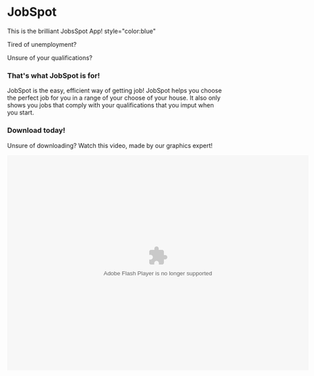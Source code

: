 # <h1>JobSpot</h1>
<p>This is the brilliant JobsSpot App!
style="color:blue"</p>
<p>Tired of unemployment?</p>
<p>Unsure of your qualifications?</p>
<h3>That's what JobSpot is for!</h3>
JobSpot is the easy, efficient way of getting job!
JobSpot helps you choose the perfect job for you in a range of your choose of your house. It also only shows you jobs that comply with your qualifications that you imput when you start.
<h3>Download today!</h3>
<p>Unsure of downloading? Watch this video, made by our graphics expert!</p>
<object height="500" width="700" codebase="https://download.macromedia.com/pub/shockwave/cabs/flash/swflash.cab#version=9,0,16,0"; classid="clsid:D27CDB6E-AE6D-11cf-96B8-444553540000">
 <param name="movie" value="http://www.powtoon.com/show/cM6D1vKyD6Q/js">
 <param name="quality" value="high">
 <param name="play" value="true">
 <param name="LOOP" value="false">
 <embed src="http://www.powtoon.com/show/cM6D1vKyD6Q/js" play="true" loop="false" quality="high" pluginspage="https://www.macromedia.com/go/getflashplayer"; type="application/x-shockwave-flash" width="700" height="500">
 </object>
